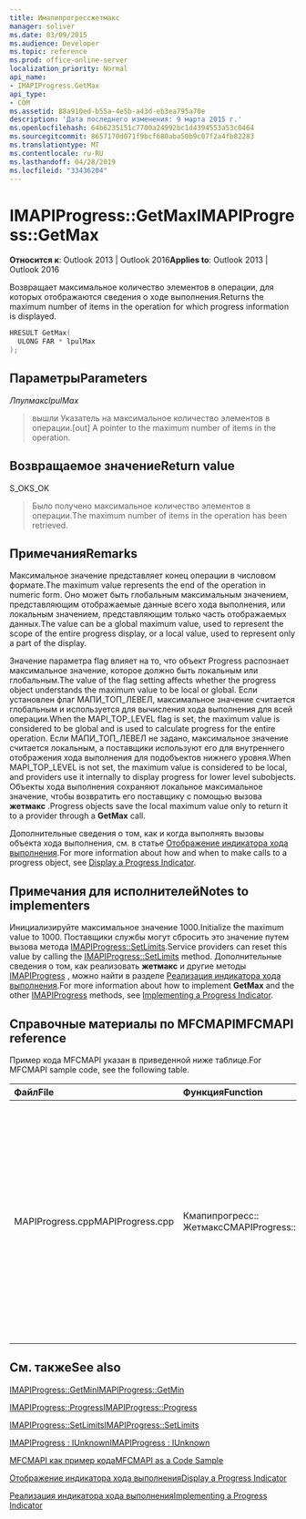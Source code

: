```yaml
---
title: Имапипрогрессжетмакс
manager: soliver
ms.date: 03/09/2015
ms.audience: Developer
ms.topic: reference
ms.prod: office-online-server
localization_priority: Normal
api_name:
- IMAPIProgress.GetMax
api_type:
- COM
ms.assetid: 88a910ed-b55a-4e5b-a43d-eb3ea795a70e
description: 'Дата последнего изменения: 9 марта 2015 г.'
ms.openlocfilehash: 64b6235151c7700a24992bc1d4394553a53c0464
ms.sourcegitcommit: 8657170d071f9bcf680aba50b9c07f2a4fb82283
ms.translationtype: MT
ms.contentlocale: ru-RU
ms.lasthandoff: 04/28/2019
ms.locfileid: "33436204"
---
```

# <a name="imapiprogressgetmax"></a><span data-ttu-id="37ca7-103">IMAPIProgress::GetMax</span><span class="sxs-lookup"><span data-stu-id="37ca7-103">IMAPIProgress::GetMax</span></span>

  
  
<span data-ttu-id="37ca7-104">**Относится к**: Outlook 2013 | Outlook 2016</span><span class="sxs-lookup"><span data-stu-id="37ca7-104">**Applies to**: Outlook 2013 | Outlook 2016</span></span> 
  
<span data-ttu-id="37ca7-105">Возвращает максимальное количество элементов в операции, для которых отображаются сведения о ходе выполнения.</span><span class="sxs-lookup"><span data-stu-id="37ca7-105">Returns the maximum number of items in the operation for which progress information is displayed.</span></span>
  
```cpp
HRESULT GetMax(
  ULONG FAR * lpulMax
);
```

## <a name="parameters"></a><span data-ttu-id="37ca7-106">Параметры</span><span class="sxs-lookup"><span data-stu-id="37ca7-106">Parameters</span></span>

 <span data-ttu-id="37ca7-107">_Лпулмакс_</span><span class="sxs-lookup"><span data-stu-id="37ca7-107">_lpulMax_</span></span>
  
> <span data-ttu-id="37ca7-108">вышли Указатель на максимальное количество элементов в операции.</span><span class="sxs-lookup"><span data-stu-id="37ca7-108">[out] A pointer to the maximum number of items in the operation.</span></span>
    
## <a name="return-value"></a><span data-ttu-id="37ca7-109">Возвращаемое значение</span><span class="sxs-lookup"><span data-stu-id="37ca7-109">Return value</span></span>

<span data-ttu-id="37ca7-110">S_OK</span><span class="sxs-lookup"><span data-stu-id="37ca7-110">S_OK</span></span> 
  
> <span data-ttu-id="37ca7-111">Было получено максимальное количество элементов в операции.</span><span class="sxs-lookup"><span data-stu-id="37ca7-111">The maximum number of items in the operation has been retrieved.</span></span>
    
## <a name="remarks"></a><span data-ttu-id="37ca7-112">Примечания</span><span class="sxs-lookup"><span data-stu-id="37ca7-112">Remarks</span></span>

<span data-ttu-id="37ca7-113">Максимальное значение представляет конец операции в числовом формате.</span><span class="sxs-lookup"><span data-stu-id="37ca7-113">The maximum value represents the end of the operation in numeric form.</span></span> <span data-ttu-id="37ca7-114">Оно может быть глобальным максимальным значением, представляющим отображаемые данные всего хода выполнения, или локальным значением, представляющим только часть отображаемых данных.</span><span class="sxs-lookup"><span data-stu-id="37ca7-114">The value can be a global maximum value, used to represent the scope of the entire progress display, or a local value, used to represent only a part of the display.</span></span> 
  
<span data-ttu-id="37ca7-115">Значение параметра flag влияет на то, что объект Progress распознает максимальное значение, которое должно быть локальным или глобальным.</span><span class="sxs-lookup"><span data-stu-id="37ca7-115">The value of the flag setting affects whether the progress object understands the maximum value to be local or global.</span></span> <span data-ttu-id="37ca7-116">Если установлен флаг МАПИ_ТОП_ЛЕВЕЛ, максимальное значение считается глобальным и используется для вычисления хода выполнения для всей операции.</span><span class="sxs-lookup"><span data-stu-id="37ca7-116">When the MAPI_TOP_LEVEL flag is set, the maximum value is considered to be global and is used to calculate progress for the entire operation.</span></span> <span data-ttu-id="37ca7-117">Если МАПИ_ТОП_ЛЕВЕЛ не задано, максимальное значение считается локальным, а поставщики используют его для внутреннего отображения хода выполнения для подобъектов нижнего уровня.</span><span class="sxs-lookup"><span data-stu-id="37ca7-117">When MAPI_TOP_LEVEL is not set, the maximum value is considered to be local, and providers use it internally to display progress for lower level subobjects.</span></span> <span data-ttu-id="37ca7-118">Объекты хода выполнения сохраняют локальное максимальное значение, чтобы возвратить его поставщику с помощью вызова **жетмакс** .</span><span class="sxs-lookup"><span data-stu-id="37ca7-118">Progress objects save the local maximum value only to return it to a provider through a **GetMax** call.</span></span> 
  
<span data-ttu-id="37ca7-119">Дополнительные сведения о том, как и когда выполнять вызовы объекта хода выполнения, см. в статье [Отображение индикатора хода выполнения](how-to-display-a-progress-indicator.md).</span><span class="sxs-lookup"><span data-stu-id="37ca7-119">For more information about how and when to make calls to a progress object, see [Display a Progress Indicator](how-to-display-a-progress-indicator.md).</span></span>
  
## <a name="notes-to-implementers"></a><span data-ttu-id="37ca7-120">Примечания для исполнителей</span><span class="sxs-lookup"><span data-stu-id="37ca7-120">Notes to implementers</span></span>

<span data-ttu-id="37ca7-121">Инициализируйте максимальное значение 1000.</span><span class="sxs-lookup"><span data-stu-id="37ca7-121">Initialize the maximum value to 1000.</span></span> <span data-ttu-id="37ca7-122">Поставщики службы могут сбросить это значение путем вызова метода [IMAPIProgress::SetLimits](imapiprogress-setlimits.md).</span><span class="sxs-lookup"><span data-stu-id="37ca7-122">Service providers can reset this value by calling the [IMAPIProgress::SetLimits](imapiprogress-setlimits.md) method.</span></span> <span data-ttu-id="37ca7-123">Дополнительные сведения о том, как реализовать **жетмакс** и другие методы [IMAPIProgress](imapiprogressiunknown.md) , можно найти в разделе [Реализация индикатора хода выполнения](implementing-a-progress-indicator.md).</span><span class="sxs-lookup"><span data-stu-id="37ca7-123">For more information about how to implement **GetMax** and the other [IMAPIProgress](imapiprogressiunknown.md) methods, see [Implementing a Progress Indicator](implementing-a-progress-indicator.md).</span></span>
  
## <a name="mfcmapi-reference"></a><span data-ttu-id="37ca7-124">Справочные материалы по MFCMAPI</span><span class="sxs-lookup"><span data-stu-id="37ca7-124">MFCMAPI reference</span></span>

<span data-ttu-id="37ca7-125">Пример кода MFCMAPI указан в приведенной ниже таблице.</span><span class="sxs-lookup"><span data-stu-id="37ca7-125">For MFCMAPI sample code, see the following table.</span></span>
  
|<span data-ttu-id="37ca7-126">**Файл**</span><span class="sxs-lookup"><span data-stu-id="37ca7-126">**File**</span></span>|<span data-ttu-id="37ca7-127">**Функция**</span><span class="sxs-lookup"><span data-stu-id="37ca7-127">**Function**</span></span>|<span data-ttu-id="37ca7-128">**Примечание**</span><span class="sxs-lookup"><span data-stu-id="37ca7-128">**Comment**</span></span>|
|:-----|:-----|:-----|
|<span data-ttu-id="37ca7-129">MAPIProgress.cpp</span><span class="sxs-lookup"><span data-stu-id="37ca7-129">MAPIProgress.cpp</span></span>  <br/> |<span data-ttu-id="37ca7-130">Кмапипрогресс:: Жетмакс</span><span class="sxs-lookup"><span data-stu-id="37ca7-130">CMAPIProgress::GetMax</span></span>  <br/> |<span data-ttu-id="37ca7-131">MFCMAPI использует метод **IMAPIProgress:: жетмакс** , чтобы получить максимальное значение для объекта Progress.</span><span class="sxs-lookup"><span data-stu-id="37ca7-131">MFCMAPI uses the **IMAPIProgress::GetMax** method to get the maximum value for the progress object.</span></span> <span data-ttu-id="37ca7-132">Возвращает 1000, если ранее не были заданы пределы с помощью метода **IMAPIProgress:: SetLimits** .</span><span class="sxs-lookup"><span data-stu-id="37ca7-132">Returns 1000 unless limits have previously been set with the **IMAPIProgress::SetLimits** method.</span></span>  <br/> |
   
## <a name="see-also"></a><span data-ttu-id="37ca7-133">См. также</span><span class="sxs-lookup"><span data-stu-id="37ca7-133">See also</span></span>



[<span data-ttu-id="37ca7-134">IMAPIProgress::GetMin</span><span class="sxs-lookup"><span data-stu-id="37ca7-134">IMAPIProgress::GetMin</span></span>](imapiprogress-getmin.md)
  
[<span data-ttu-id="37ca7-135">IMAPIProgress::Progress</span><span class="sxs-lookup"><span data-stu-id="37ca7-135">IMAPIProgress::Progress</span></span>](imapiprogress-progress.md)
  
[<span data-ttu-id="37ca7-136">IMAPIProgress::SetLimits</span><span class="sxs-lookup"><span data-stu-id="37ca7-136">IMAPIProgress::SetLimits</span></span>](imapiprogress-setlimits.md)
  
[<span data-ttu-id="37ca7-137">IMAPIProgress : IUnknown</span><span class="sxs-lookup"><span data-stu-id="37ca7-137">IMAPIProgress : IUnknown</span></span>](imapiprogressiunknown.md)


[<span data-ttu-id="37ca7-138">MFCMAPI как пример кода</span><span class="sxs-lookup"><span data-stu-id="37ca7-138">MFCMAPI as a Code Sample</span></span>](mfcmapi-as-a-code-sample.md)
  
[<span data-ttu-id="37ca7-139">Отображение индикатора хода выполнения</span><span class="sxs-lookup"><span data-stu-id="37ca7-139">Display a Progress Indicator</span></span>](how-to-display-a-progress-indicator.md)
  
[<span data-ttu-id="37ca7-140">Реализация индикатора хода выполнения</span><span class="sxs-lookup"><span data-stu-id="37ca7-140">Implementing a Progress Indicator</span></span>](implementing-a-progress-indicator.md)

